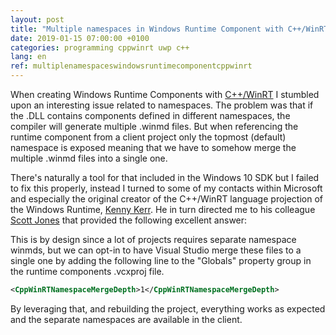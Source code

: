 ```yaml
---
layout: post
title: "Multiple namespaces in Windows Runtime Component with C++/WinRT"
date: 2019-01-15 07:00:00 +0100
categories: programming cppwinrt uwp c++
lang: en
ref: multiplenamespaceswindowsruntimecomponentcppwinrt
---
```

When creating Windows Runtime Components with [C++/WinRT] I stumbled upon an interesting issue related to namespaces. The problem was that if the .DLL contains components defined in different namespaces, the compiler will generate multiple .winmd files. But when referencing the runtime component from a client project only the topmost (default) namespace is exposed meaning that we have to somehow merge the multiple .winmd files into a single one. 

There's naturally a tool for that included in the Windows 10 SDK but I failed to fix this properly, instead I turned to some of my contacts within Microsoft and especially the original creator of the C++/WinRT language projection of the Windows Runtime, [Kenny Kerr]. He in turn directed me to his colleague [Scott Jones] that provided the following excellent answer: 

This is by design since a lot of projects requires separate namespace winmds, but we can opt-in to have Visual Studio merge these files to a single one by adding the following line to the "Globals" property group in the runtime components .vcxproj file. 

```xml
<CppWinRTNamespaceMergeDepth>1</CppWinRTNamespaceMergeDepth>
```

By leveraging that, and rebuilding the project, everything works as expected and the separate namespaces are available in the client. 

[Kenny Kerr]: https://kennykerr.ca/
[Scott Jones]: https://github.com/Scottj1s
[C++/WinRT]: https://github.com/Microsoft/cppwinrt

